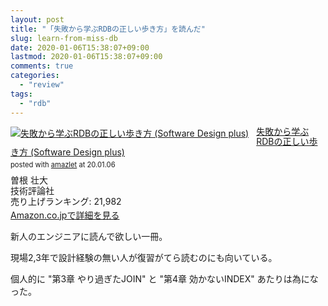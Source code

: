 ```yaml
---
layout: post
title: "「失敗から学ぶRDBの正しい歩き方」を読んだ"
slug: learn-from-miss-db
date: 2020-01-06T15:38:07+09:00
lastmod: 2020-01-06T15:38:07+09:00
comments: true
categories:
  - "review"
tags:
  - "rdb"
---
```


<div class="amazlet-box" style="margin-bottom:0px;"><div class="amazlet-image" style="float:left;margin:0px 12px 1px 0px;"><a href="http://www.amazon.co.jp/exec/obidos/ASIN/4297104083/iriyaufo-22/ref=nosim/" name="amazletlink" target="_blank"><img src="https://images-fe.ssl-images-amazon.com/images/I/51B4ihagImL._SL160_.jpg" alt="失敗から学ぶRDBの正しい歩き方 (Software Design plus)" style="border: none;" /></a></div><div class="amazlet-info" style="line-height:120%; margin-bottom: 10px"><div class="amazlet-name" style="margin-bottom:10px;line-height:120%"><a href="http://www.amazon.co.jp/exec/obidos/ASIN/4297104083/iriyaufo-22/ref=nosim/" name="amazletlink" target="_blank">失敗から学ぶRDBの正しい歩き方 (Software Design plus)</a><div class="amazlet-powered-date" style="font-size:80%;margin-top:5px;line-height:120%">posted with <a href="http://www.amazlet.com/" title="amazlet" target="_blank">amazlet</a> at 20.01.06</div></div><div class="amazlet-detail">曽根 壮大 <br />技術評論社 <br />売り上げランキング: 21,982<br /></div><div class="amazlet-sub-info" style="float: left;"><div class="amazlet-link" style="margin-top: 5px"><a href="http://www.amazon.co.jp/exec/obidos/ASIN/4297104083/iriyaufo-22/ref=nosim/" name="amazletlink" target="_blank">Amazon.co.jpで詳細を見る</a></div></div></div><div class="amazlet-footer" style="clear: left"></div></div>

新人のエンジニアに読んで欲しい一冊。

現場2,3年で設計経験の無い人が復習がてら読むのにも向いている。

個人的に "第3章 やり過ぎたJOIN" と "第4章 効かないINDEX" あたりは為になった。